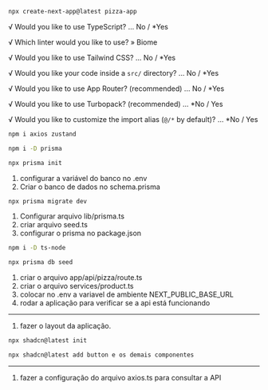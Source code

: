 ````bash
npx create-next-app@latest pizza-app
````

√ Would you like to use TypeScript? ... No / *Yes

√ Which linter would you like to use? » Biome

√ Would you like to use Tailwind CSS? ... No / *Yes

√ Would you like your code inside a `src/` directory? ... No / *Yes

√ Would you like to use App Router? (recommended) ... No / *Yes

√ Would you like to use Turbopack? (recommended) ... *No / Yes

√ Would you like to customize the import alias (`@/*` by default)? ... *No / Yes

````bash
npm i axios zustand
````

````bash
npm i -D prisma

npx prisma init
````

1. configurar a variável do banco no .env
2. Criar o banco de dados no schema.prisma

````bash
npx prisma migrate dev
````

1. Configurar arquivo lib/prisma.ts
2. criar arquivo seed.ts
3. configurar o prisma no package.json

````bash
npm i -D ts-node

npx prisma db seed
````

1. criar o arquivo app/api/pizza/route.ts
2. criar o arquivo services/product.ts
3. colocar no .env a variavel de ambiente NEXT_PUBLIC_BASE_URL
4. rodar a aplicação para verificar se a api está funcionando

--------------------------
1. fazer o layout da aplicação.

````bash
npx shadcn@latest init

npx shadcn@latest add button e os demais componentes
````
-----------------------------
1. fazer a configuração do arquivo axios.ts para consultar a API